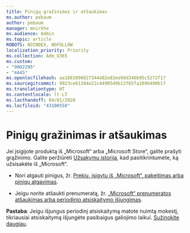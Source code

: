 ```yaml
---
title: Pinigų gražinimas ir atšaukimas
ms.author: pebaum
author: pebaum
manager: mnirkhe
ms.audience: Admin
ms.topic: article
ROBOTS: NOINDEX, NOFOLLOW
localization_priority: Priority
ms.collection: Adm_O365
ms.custom:
- "9002295"
- "4445"
ms.openlocfilehash: aa1883896027344a02e83ee9dd346b95c5272f17
ms.sourcegitcommit: 9923ce61344e22c4490549b12f65fa2896490b1f
ms.translationtype: HT
ms.contentlocale: lt-LT
ms.lasthandoff: 04/01/2020
ms.locfileid: "43100550"
---
```

# <a name="refunds-and-cancellations"></a>Pinigų gražinimas ir atšaukimas

Jei įsigijote produktą iš „Microsoft“ arba „Microsoft Store“, galite prašyti grąžinimo. Galite peržiūrėti [Užsakymų istoriją](https://account.microsoft.com/billing/orders/), kad pasitikrintumėte, ką užsisakėte iš „Microsoft“. 

- Nori atgauti pinigus, žr. [Prekių, įsigytų iš „Microsoft“, pakeitimas arba pinigų atgavimas](https://support.microsoft.com/help/10558).

- Jeigu norite atšaukti prenumeratą, žr. [„Microsoft“ prenumeratos atšaukimas arba periodinio atsiskaitymo išjungimas](https://support.microsoft.com/help/4027815).

**Pastaba**: Jeigu išjungus periodinį atsiskaitymą matote nuimtą mokestį, tikriausiai atsiskaitymą išjungėte pasibaigus galiojimo laikui. [Sužinokite daugiau](https://support.microsoft.com/help/10640). 